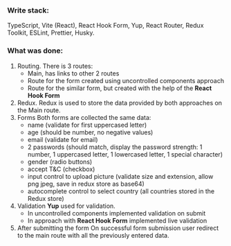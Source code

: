 ### Write stack: 
TypeScript, Vite (React), React Hook Form, Yup, React Router, Redux Toolkit, ESLint, Prettier, Husky.

### What was done:

1. Routing. There is 3 routes:
   - Main, has links to other 2 routes
   - Route for the form created using uncontrolled components approach
   - Route for the similar form, but created with the help of the **React Hook Form**
2. Redux. Redux is used to store the data provided by both approaches on the Main route. 
3. Forms
   Both forms are collected the same data:
   - name (validate for first uppercased letter)
   - age (should be number, no negative values)
   - email (validate for email)
   - 2 passwords (should match, display the password strength: 1 number, 1 uppercased letter, 1 lowercased letter, 1 special character)
   - gender (radio buttons)
   - accept T&C (checkbox)
   - input control to upload picture (validate size and extension, allow png jpeg, save in redux store as base64)
   - autocomplete control to select country (all countries stored in the Redux store)
4. Validation
    **Yup** used for validation. 
   - In uncontrolled components implemented validation on submit
   - In approach with **React Hook Form** implemented live validation
5. After submitting the form
    On successful form submission user redirect to the main route with all the previously entered data.